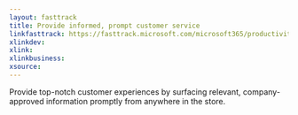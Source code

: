 ```yaml
---
layout: fasttrack
title: Provide informed, prompt customer service
linkfasttrack: https://fasttrack.microsoft.com/microsoft365/productivitylibrary/Provide-informed-prompt-customer-service 
xlinkdev: 
xlink: 
xlinkbusiness: 
xsource: 
---
```

Provide top-notch customer experiences by surfacing relevant, company-approved information promptly from anywhere in the store.